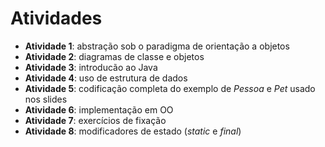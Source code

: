 # Atividades

- **Atividade 1**: abstração sob o paradigma de orientação a objetos
- **Atividade 2**: diagramas de classe e objetos
- **Atividade 3**: introducão ao Java
- **Atividade 4**: uso de estrutura de dados
- **Atividade 5**: codificação completa do exemplo de *Pessoa* e *Pet* usado nos slides
- **Atividade 6**: implementação em OO
- **Atividade 7**: exercícios de fixação
- **Atividade 8**: modificadores de estado (*static* e *final*)
